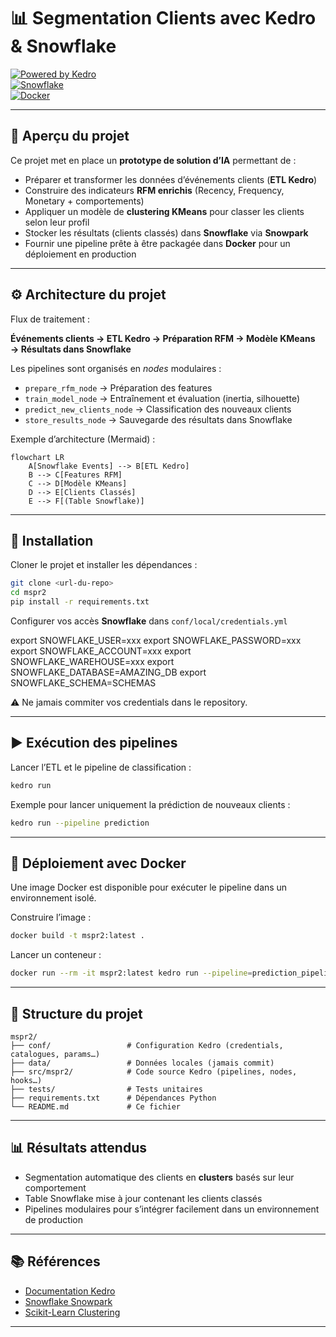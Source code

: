 # 📊 Segmentation Clients avec Kedro & Snowflake

[![Powered by Kedro](https://img.shields.io/badge/powered_by-kedro-ffc900?logo=kedro)](https://kedro.org)  
[![Snowflake](https://img.shields.io/badge/Data%20Warehouse-Snowflake-blue?logo=snowflake)](https://www.snowflake.com/)  
[![Docker](https://img.shields.io/badge/Deploy-Docker-2496ED?logo=docker&logoColor=white)](https://www.docker.com/)  

---

## 📝 Aperçu du projet

Ce projet met en place un **prototype de solution d’IA** permettant de :  
- Préparer et transformer les données d’événements clients (**ETL Kedro**)  
- Construire des indicateurs **RFM enrichis** (Recency, Frequency, Monetary + comportements)  
- Appliquer un modèle de **clustering KMeans** pour classer les clients selon leur profil  
- Stocker les résultats (clients classés) dans **Snowflake** via **Snowpark**  
- Fournir une pipeline prête à être packagée dans **Docker** pour un déploiement en production  

---

## ⚙️ Architecture du projet

Flux de traitement :  

**Événements clients → ETL Kedro → Préparation RFM → Modèle KMeans → Résultats dans Snowflake**

Les pipelines sont organisés en *nodes* modulaires :  

- `prepare_rfm_node` → Préparation des features  
- `train_model_node` → Entraînement et évaluation (inertia, silhouette)  
- `predict_new_clients_node` → Classification des nouveaux clients  
- `store_results_node` → Sauvegarde des résultats dans Snowflake  

Exemple d’architecture (Mermaid) :  

```mermaid
flowchart LR
    A[Snowflake Events] --> B[ETL Kedro]
    B --> C[Features RFM]
    C --> D[Modèle KMeans]
    D --> E[Clients Classés]
    E --> F[(Table Snowflake)]
```

---

## 🚀 Installation

Cloner le projet et installer les dépendances :  

```bash
git clone <url-du-repo>
cd mspr2
pip install -r requirements.txt
```

Configurer vos accès **Snowflake** dans `conf/local/credentials.yml`  

export SNOWFLAKE_USER=xxx
export SNOWFLAKE_PASSWORD=xxx
export SNOWFLAKE_ACCOUNT=xxx
export SNOWFLAKE_WAREHOUSE=xxx
export SNOWFLAKE_DATABASE=AMAZING_DB
export SNOWFLAKE_SCHEMA=SCHEMAS


⚠️ Ne jamais commiter vos credentials dans le repository.

---

## ▶️ Exécution des pipelines

Lancer l’ETL et le pipeline de classification :  

```bash
kedro run
```

Exemple pour lancer uniquement la prédiction de nouveaux clients :  

```bash
kedro run --pipeline prediction
```

---


## 🐳 Déploiement avec Docker

Une image Docker est disponible pour exécuter le pipeline dans un environnement isolé.  

Construire l’image :  
```bash
docker build -t mspr2:latest .
```

Lancer un conteneur :  
```bash
docker run --rm -it mspr2:latest kedro run --pipeline=prediction_pipeline
```

---

## 📂 Structure du projet

```
mspr2/
├── conf/                 # Configuration Kedro (credentials, catalogues, params…)
├── data/                 # Données locales (jamais commit)
├── src/mspr2/            # Code source Kedro (pipelines, nodes, hooks…)
├── tests/                # Tests unitaires
├── requirements.txt      # Dépendances Python
└── README.md             # Ce fichier
```

---

## 📊 Résultats attendus

- Segmentation automatique des clients en **clusters** basés sur leur comportement  
- Table Snowflake mise à jour contenant les clients classés  
- Pipelines modulaires pour s’intégrer facilement dans un environnement de production  

---

## 📚 Références

- [Documentation Kedro](https://docs.kedro.org)  
- [Snowflake Snowpark](https://docs.snowflake.com/en/developer-guide/snowpark/python/index)  
- [Scikit-Learn Clustering](https://scikit-learn.org/stable/modules/clustering.html)  

---
